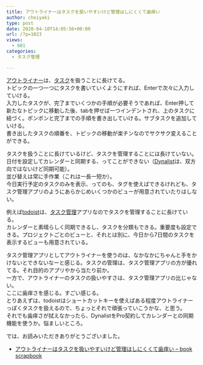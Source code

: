 ```yaml
---
title: アウトライナーはタスクを扱いやすいけど管理はしにくくて歯痒い
author: choiyaki
type: post
date: 2020-04-10T14:05:56+00:00
url: /?p=1023
views:
  - 681
categories:
  - タスク管理

---
```

[アウトライナー][1]は、[タスク][2]を扱うことに長けてる。  
トピックの一つ一つにタスクを書いていくようにすれば、Enterで次々に入力していける。  
入力したタスクが、完了までいくつかの手順が必要そうであれば、Enter押して新たなトピックに移動した後、tabを押せば一つインデントされ、上のタスクに紐づく。ポンポンと完了までの手順を書き出していける。サブタスクを追加していける。  
書き出したタスクの順番を、トピックの移動が楽チンなのでサクサク変えることができる。

タスクを扱うことに長けているけど、タスクを管理することには長けていない。  
日付を設定してカレンダーと同期する、ってことができない（[Dynalist][3]は、双方向ではないけど同期可能）。  
並び替えは常に手作業（これは一長一短か）。  
今日実行予定のタスクのみを表示、ってのも、タグを使えばできるけれども、タスク管理アプリのようにあらかじめいくつかのビューが用意されていたりはしない。

例えば[todoist][4]は、[タスク管理][5]アプリなのでタスクを管理することに長けている。  
カレンダーと素晴らしく同期できるし、タスクを分類もできる。重要度も設定できる。プロジェクトごとのビューと、それとは別に、今日から7日間のタスクを表示するビューも用意されている。

タスク管理アプリとしてアウトライナーを使うのは、なかなかにちゃんと手をかけないとできないなーと感じる。タスクの管理は、タスク管理アプリの方が優れてる。それ目的のアプリやから当たり前か。  
一方で、アウトライナーのタスクの扱いやすさは、タスク管理アプリの比じゃない。  
ここに歯痒さを感じる。すごい感じる。  
とりあえずは、todoistはショートカットキーを使えばある程度アウトライナーっぽくタスクを扱えるので、ちょっとそれで頑張っていこうかな、と思う。  
それでも歯痒さが拭えなかったら、DynalistをPro契約してカレンダーとの同期機能を使うか。悩ましいところ。

では、お読みいただきありがとうございました。

  * [アウトライナーはタスクを扱いやすいけど管理はしにくくて歯痒い &#8211; book scrapbook][6]

 [1]: https://scrapbox.io/choiyaki-hondana/%E3%82%A2%E3%82%A6%E3%83%88%E3%83%A9%E3%82%A4%E3%83%8A%E3%83%BC
 [2]: https://scrapbox.io/choiyaki-hondana/%E3%82%BF%E3%82%B9%E3%82%AF
 [3]: https://scrapbox.io/choiyaki-hondana/Dynalist
 [4]: https://scrapbox.io/choiyaki-hondana/todoist
 [5]: https://scrapbox.io/choiyaki-hondana/%E3%82%BF%E3%82%B9%E3%82%AF%E7%AE%A1%E7%90%86
 [6]: https://scrapbox.io/choiyaki-hondana/%E3%82%A2%E3%82%A6%E3%83%88%E3%83%A9%E3%82%A4%E3%83%8A%E3%83%BC%E3%81%AF%E3%82%BF%E3%82%B9%E3%82%AF%E3%82%92%E6%89%B1%E3%81%84%E3%82%84%E3%81%99%E3%81%84%E3%81%91%E3%81%A9%E7%AE%A1%E7%90%86%E3%81%AF%E3%81%97%E3%81%AB%E3%81%8F%E3%81%8F%E3%81%A6%E6%AD%AF%E7%97%92%E3%81%84